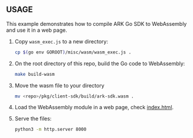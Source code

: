 ## USAGE

This example demonstrates how to compile ARK Go SDK to WebAssembly and use it in a web page.

1. Copy `wasm_exec.js` to a new directory:

    ```bash
    cp $(go env GOROOT)/misc/wasm/wasm_exec.js .
    ```

2. On the root directory of this repo, build the Go code to WebAssembly:

    ```bash
    make build-wasm
    ```

3. Move the wasm file to your directory

    ```bash
    mv <repo>/pkg/client-sdk/build/ark-sdk.wasm .

4. Load the WebAssembly module in a web page, check [index.html](index.html).

5. Serve the files:

    ```bash
    python3 -m http.server 8000
    ```